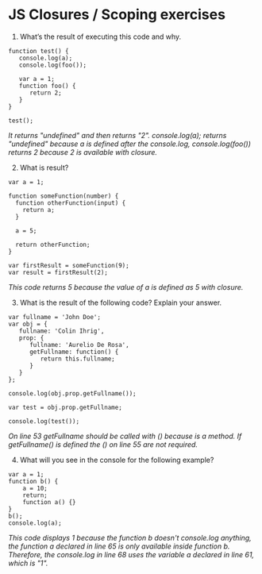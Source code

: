 # JS Closures / Scoping exercises

1. What’s the result of executing this code and why.
  ```
  function test() {
     console.log(a);
     console.log(foo());
     
     var a = 1;
     function foo() {
        return 2;
     }
  }
  
  test();
  ```
_It returns "undefined" and then returns "2". console.log(a); returns "undefined" because a is defined after the console.log, console.log(foo()) returns 2 because 2 is available with closure._

2. What is result?
  ```
  var a = 1; 
  
  function someFunction(number) {
    function otherFunction(input) {
      return a;
    }
    
    a = 5;
    
    return otherFunction;
  }
  
  var firstResult = someFunction(9);
  var result = firstResult(2);
  ```
_This code returns 5 because the value of a is defined as 5 with closure._

3. What is the result of the following code? Explain your answer.
  ```
  var fullname = 'John Doe';
  var obj = {
     fullname: 'Colin Ihrig',
     prop: {
        fullname: 'Aurelio De Rosa',
        getFullname: function() {
           return this.fullname;
        }
     }
  };
  
  console.log(obj.prop.getFullname());

  var test = obj.prop.getFullname;
  
  console.log(test());
  ```
_On line 53 getFullname should be called with () because is a method. If getFullname() is defined the () on line 55 are not required._

4. What will you see in the console for the following example?
  ```
  var a = 1; 
  function b() { 
      a = 10; 
      return; 
      function a() {} 
  } 
  b(); 
  console.log(a);    
  ```
_This code displays 1 because the function b doesn't console.log anything, the function a declared in line 65 is only available inside function b. Therefore, the console.log in line 68 uses the variable a declared in line 61, which is "1"._